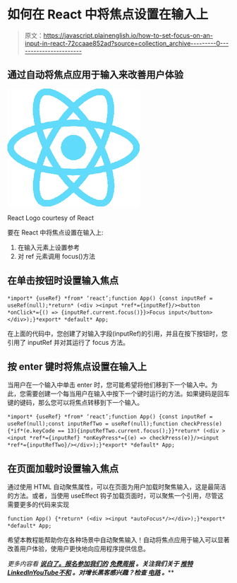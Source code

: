 # 如何在 React 中将焦点设置在输入上

> 原文：<https://javascript.plainenglish.io/how-to-set-focus-on-an-input-in-react-72ccaae852ad?source=collection_archive---------0----------------------->

## 通过自动将焦点应用于输入来改善用户体验

![](img/9395eb65737ee5e9a2a404e4270696a9.png)

React Logo courtesy of React

要在 React 中将焦点设置在输入上:

1.  在输入元素上设置参考
2.  对 ref 元素调用 focus()方法

## 在单击按钮时设置输入焦点

```
*import* {useRef} *from* ‘react’;function App() {const inputRef = useRef(null);*return* (<div ><input *ref*={inputRef}/><button *onClick*={() => {inputRef.current.focus()}}>Focus input</button></div>);}*export* *default* App;
```

在上面的代码中，您创建了对输入字段(inputRef)的引用，并且在按下按钮时，您引用了 inputRef 并对其运行了 focus 方法。

## 按 enter 键时将焦点设置在输入上

当用户在一个输入中单击 enter 时，您可能希望将他们移到下一个输入中。为此，您需要创建一个每当用户在输入中按下一个键时运行的方法。如果键码是回车键的键码，那么您可以将焦点转移到下一个输入。

```
*import* {useRef} *from* ‘react’;function App() {const inputRef = useRef(null);const inputRefTwo = useRef(null);function checkPress(e){*if*(e.keyCode == 13){inputRefTwo.current.focus();}}*return* (<div ><input *ref*={inputRef} *onKeyPress*={(e) => checkPress(e)}/><input *ref*={inputRefTwo}/></div>);}*export* *default* App;
```

## **在页面加载时设置输入焦点**

通过使用 HTML 自动聚焦属性，可以在页面为用户加载时聚焦输入，这是最简洁的方法。或者，当使用 useEffect 钩子加载页面时，可以聚焦一个引用，尽管这需要更多的代码来实现

```
function App() {*return* (<div ><input *autoFocus*/></div>);}*export* *default* App;
```

希望本教程能帮助你在各种场景中自动聚焦输入！自动将焦点应用于输入可以显著改善用户体验，使用户更快地向应用程序提供信息。

*更多内容看* [***说白了。报名参加我们的***](https://plainenglish.io/) **[***免费周报***](http://newsletter.plainenglish.io/) *。关注我们关于* [***推特***](https://twitter.com/inPlainEngHQ)[***LinkedIn***](https://www.linkedin.com/company/inplainenglish/)*[***YouTube***](https://www.youtube.com/channel/UCtipWUghju290NWcn8jhyAw)*[***不和***](https://discord.gg/GtDtUAvyhW) *。对增长黑客感兴趣？检查* [***电路***](https://circuit.ooo/) *。*****